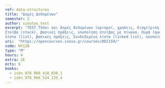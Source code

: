 ```yaml
---
ref: data-structures
title: "Δομές Δεδομένων"
semester: 2
author: sioutas_test
excerpt: "TEST_Τύποι και δομές δεδομένων (ορισμοί, χρήσεις, διαχείριση, εφαρμογές).
Στοίβα (stack), βασικές πράξεις, υλοποίηση στοίβας με πίνακα. Ουρά (queue), βασικές πράξεις, υλοποίηση ουράς με πίνακα.
Λίστα (list), βασικές πράξεις, Συνδεδεμένη λίστα (linked list), υλοποίηση με χρήση δεικτών, Δένδρα, Δυαδικά Δένδρα (binary trees), βασικές πράξεις, υλοποίηση ΔΔ με πίνακα, με δείκτες και με αναδρομή. Δένδρα AVL. Δένδρα Β, βασικές πράξεις. Κατακερματισμός (hashing). Διαχείριση μνήμης."
uri:  "https://opencourses.ionio.gr/courses/DDI159/"
code: ΗΥ120
type: "M"
hours: 4
extra: 2Ε
ects: 6
books:
  - isbn_978_960_418_030_1
  - isbn_978_960_524_125_4
---
```


